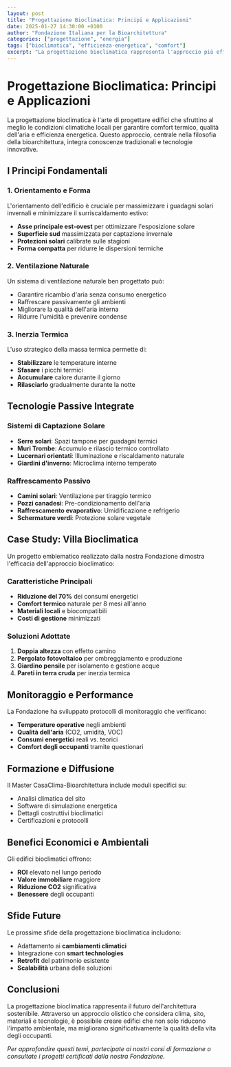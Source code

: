 ```yaml
---
layout: post
title: "Progettazione Bioclimatica: Principi e Applicazioni"
date: 2025-01-27 14:30:00 +0100
author: "Fondazione Italiana per la Bioarchitettura"
categories: ["progettazione", "energia"]
tags: ["bioclimatica", "efficienza-energetica", "comfort"]
excerpt: "La progettazione bioclimatica rappresenta l'approccio più efficace per creare edifici energeticamente efficienti e confortevoli utilizzando le risorse naturali."
---
```


# Progettazione Bioclimatica: Principi e Applicazioni

La progettazione bioclimatica è l'arte di progettare edifici che sfruttino al meglio le condizioni climatiche locali per garantire comfort termico, qualità dell'aria e efficienza energetica. Questo approccio, centrale nella filosofia della bioarchitettura, integra conoscenze tradizionali e tecnologie innovative.

## I Principi Fondamentali

### 1. Orientamento e Forma

L'orientamento dell'edificio è cruciale per massimizzare i guadagni solari invernali e minimizzare il surriscaldamento estivo:

- **Asse principale est-ovest** per ottimizzare l'esposizione solare
- **Superficie sud** massimizzata per captazione invernale
- **Protezioni solari** calibrate sulle stagioni
- **Forma compatta** per ridurre le dispersioni termiche

### 2. Ventilazione Naturale

Un sistema di ventilazione naturale ben progettato può:

- Garantire ricambio d'aria senza consumo energetico
- Raffrescare passivamente gli ambienti
- Migliorare la qualità dell'aria interna
- Ridurre l'umidità e prevenire condense

### 3. Inerzia Termica

L'uso strategico della massa termica permette di:

- **Stabilizzare** le temperature interne
- **Sfasare** i picchi termici
- **Accumulare** calore durante il giorno
- **Rilasciarlo** gradualmente durante la notte

## Tecnologie Passive Integrate

### Sistemi di Captazione Solare

- **Serre solari**: Spazi tampone per guadagni termici
- **Muri Trombe**: Accumulo e rilascio termico controllato
- **Lucernari orientati**: Illuminazione e riscaldamento naturale
- **Giardini d'inverno**: Microclima interno temperato

### Raffrescamento Passivo

- **Camini solari**: Ventilazione per tiraggio termico
- **Pozzi canadesi**: Pre-condizionamento dell'aria
- **Raffrescamento evaporativo**: Umidificazione e refrigerio
- **Schermature verdi**: Protezione solare vegetale

## Case Study: Villa Bioclimatica

Un progetto emblematico realizzato dalla nostra Fondazione dimostra l'efficacia dell'approccio bioclimatico:

### Caratteristiche Principali

- **Riduzione del 70%** dei consumi energetici
- **Comfort termico** naturale per 8 mesi all'anno
- **Materiali locali** e biocompatibili
- **Costi di gestione** minimizzati

### Soluzioni Adottate

1. **Doppia altezza** con effetto camino
2. **Pergolato fotovoltaico** per ombreggiamento e produzione
3. **Giardino pensile** per isolamento e gestione acque
4. **Pareti in terra cruda** per inerzia termica

## Monitoraggio e Performance

La Fondazione ha sviluppato protocolli di monitoraggio che verificano:

- **Temperature operative** negli ambienti
- **Qualità dell'aria** (CO2, umidità, VOC)
- **Consumi energetici** reali vs. teorici
- **Comfort degli occupanti** tramite questionari

## Formazione e Diffusione

Il Master CasaClima-Bioarchitettura include moduli specifici su:

- Analisi climatica del sito
- Software di simulazione energetica
- Dettagli costruttivi bioclimatici
- Certificazioni e protocolli

## Benefici Economici e Ambientali

Gli edifici bioclimatici offrono:

- **ROI** elevato nel lungo periodo
- **Valore immobiliare** maggiore
- **Riduzione CO2** significativa
- **Benessere** degli occupanti

## Sfide Future

Le prossime sfide della progettazione bioclimatica includono:

- Adattamento ai **cambiamenti climatici**
- Integrazione con **smart technologies**
- **Retrofit** del patrimonio esistente
- **Scalabilità** urbana delle soluzioni

## Conclusioni

La progettazione bioclimatica rappresenta il futuro dell'architettura sostenibile. Attraverso un approccio olistico che considera clima, sito, materiali e tecnologie, è possibile creare edifici che non solo riducono l'impatto ambientale, ma migliorano significativamente la qualità della vita degli occupanti.

*Per approfondire questi temi, partecipate ai nostri corsi di formazione o consultate i progetti certificati dalla nostra Fondazione.*